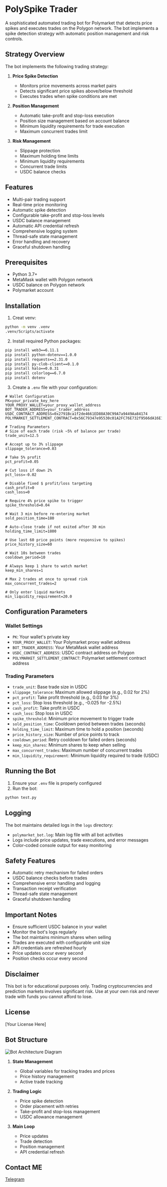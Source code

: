 # PolySpike Trader

A sophisticated automated trading bot for Polymarket that detects price spikes and executes trades on the Polygon network. The bot implements a spike detection strategy with automatic position management and risk controls.

## Strategy Overview

The bot implements the following trading strategy:

1. **Price Spike Detection**
   - Monitors price movements across market pairs
   - Detects significant price spikes above/below threshold
   - Executes trades when spike conditions are met

2. **Position Management**
   - Automatic take-profit and stop-loss execution
   - Position size management based on account balance
   - Minimum liquidity requirements for trade execution
   - Maximum concurrent trades limit

3. **Risk Management**
   - Slippage protection
   - Maximum holding time limits
   - Minimum liquidity requirements
   - Concurrent trade limits
   - USDC balance checks

## Features

- Multi-pair trading support
- Real-time price monitoring
- Automatic spike detection
- Configurable take-profit and stop-loss levels
- USDC balance management
- Automatic API credential refresh
- Comprehensive logging system
- Thread-safe state management
- Error handling and recovery
- Graceful shutdown handling

## Prerequisites

- Python 3.7+
- MetaMask wallet with Polygon network
- USDC balance on Polygon network
- Polymarket account

## Installation

1. Creat venv:
```bash
python -m venv .venv
.venv/Scripts/activate
```

2. Install required Python packages:
```bash
pip install web3==6.11.1
pip install python-dotenv==1.0.0
pip install requests==2.31.0
pip install py-clob-client==0.1.0
pip install halo==0.0.31
pip install colorlog==6.7.0
pip install dotenv
```

3. Create a `.env` file with your configuration:
```env
# Wallet Configuration
PK=your_private_key_here
YOUR_PROXY_WALLET=your_proxy_wallet_address
BOT_TRADER_ADDRESS=your_trader_address
USDC_CONTRACT_ADDRESS=0x2791Bca1f2de4661ED88A30C99A7a9449Aa84174
POLYMARKET_SETTLEMENT_CONTRACT=0x56C79347e95530c01A2FC76E732f9566dA16E113

# Trading Parameters
# Size of each trade (risk ~5% of balance per trade)
trade_unit=12.5

# Accept up to 3% slippage
slippage_tolerance=0.03

# Take 5% profit
pct_profit=0.05

# Cut loss if down 2%
pct_loss=-0.02

# Disable fixed $ profit/loss targeting
cash_profit=0
cash_loss=0

# Require 4% price spike to trigger
spike_threshold=0.04

# Wait 3 min before re-entering market
sold_position_time=180

# Auto-close trade if not exited after 30 min
holding_time_limit=1800

# Use last 60 price points (more responsive to spikes)
price_history_size=60

# Wait 10s between trades
cooldown_period=10

# Always keep 1 share to watch market
keep_min_shares=1

# Max 2 trades at once to spread risk
max_concurrent_trades=2

# Only enter liquid markets
min_liquidity_requirement=20.0
```

## Configuration Parameters

### Wallet Settings
- `PK`: Your wallet's private key
- `YOUR_PROXY_WALLET`: Your Polymarket proxy wallet address
- `BOT_TRADER_ADDRESS`: Your MetaMask wallet address
- `USDC_CONTRACT_ADDRESS`: USDC contract address on Polygon
- `POLYMARKET_SETTLEMENT_CONTRACT`: Polymarket settlement contract address

### Trading Parameters
- `trade_unit`: Base trade size in USDC
- `slippage_tolerance`: Maximum allowed slippage (e.g., 0.02 for 2%)
- `pct_profit`: Take profit threshold (e.g., 0.03 for 3%)
- `pct_loss`: Stop loss threshold (e.g., -0.025 for -2.5%)
- `cash_profit`: Take profit in USDC
- `cash_loss`: Stop loss in USDC
- `spike_threshold`: Minimum price movement to trigger trade
- `sold_position_time`: Cooldown period between trades (seconds)
- `holding_time_limit`: Maximum time to hold a position (seconds)
- `price_history_size`: Number of price points to track
- `cooldown_period`: Retry cooldown for failed orders (seconds)
- `keep_min_shares`: Minimum shares to keep when selling
- `max_concurrent_trades`: Maximum number of concurrent trades
- `min_liquidity_requirement`: Minimum liquidity required to trade (USDC)

## Running the Bot

1. Ensure your `.env` file is properly configured
2. Run the bot:
```bash
python test.py
```

## Logging

The bot maintains detailed logs in the `logs` directory:
- `polymarket_bot.log`: Main log file with all bot activities
- Logs include price updates, trade executions, and error messages
- Color-coded console output for easy monitoring

## Safety Features

- Automatic retry mechanism for failed orders
- USDC balance checks before trades
- Comprehensive error handling and logging
- Transaction receipt verification
- Thread-safe state management
- Graceful shutdown handling

## Important Notes

- Ensure sufficient USDC balance in your wallet
- Monitor the bot's logs regularly
- The bot maintains minimum shares when selling
- Trades are executed with configurable unit size
- API credentials are refreshed hourly
- Price updates occur every second
- Position checks occur every second

## Disclaimer

This bot is for educational purposes only. Trading cryptocurrencies and prediction markets involves significant risk. Use at your own risk and never trade with funds you cannot afford to lose.

## License

[Your License Here]

## Bot Structure

![Bot Architecture Diagram](diagram.png)

1. **State Management**
   - Global variables for tracking trades and prices
   - Price history management
   - Active trade tracking

2. **Trading Logic**
   - Price spike detection
   - Order placement with retries
   - Take-profit and stop-loss management
   - USDC allowance management

3. **Main Loop**
   - Price updates
   - Trade detection
   - Position management
   - API credential refresh

## Contact ME
[Telegram](https://t.me/trust4120)

